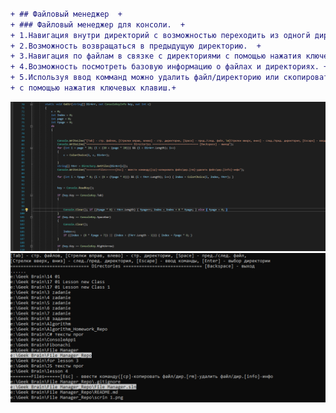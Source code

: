 ```diff 

+ ## Файловый менеджер  +
+ ### Файловый менеджер для консоли.  + 
+ 1.Навигация внутри директорий с возможностью переходить из одногй директории в другую с помощью нажатия ключевых клавиш.  +  
+ 2.Возможность возвращаться в предыдущую директорию.  +
+ 3.Навигация по файлам в связке с директориями с помощью нажатия ключевых клавиш. +
+ 4.Возможность посмотреть базовую информацию о файлах и директориях. +  
+ 5.Используя ввод комманд можно удалить файл/директорию или скопировать файл/директорию по указанному в строке адресу. +  
+ с помощью нажатия ключевых клавиш.+  
```
<img src="https://github.com/NickitaV/FileManager/blob/a394bb2efd60122f72484ed85bf7d611ddb8239b/scrin%201.png?raw=true">  
<img src="https://raw.githubusercontent.com/NickitaV/FileManager/a394bb2efd60122f72484ed85bf7d611ddb8239b/scrin%202.png">  
